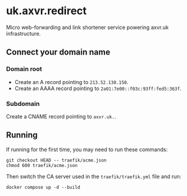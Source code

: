 # uk.axvr.redirect

Micro web-forwarding and link shortener service powering axvr.uk
infrastructure.


## Connect your domain name

### Domain root

- Create an A record pointing to `213.52.130.150`.
- Create an AAAA record pointing to `2a01:7e00::f03c:93ff:fed5:363f`.

### Subdomain

Create a CNAME record pointing to `axvr.uk.`.


## Running

If running for the first time, you may need to run these commands:

```
git checkout HEAD -- traefik/acme.json
chmod 600 traefik/acme.json
```

Then switch the CA server used in the `traefik/traefik.yml` file and run:

```
docker compose up -d --build
```
